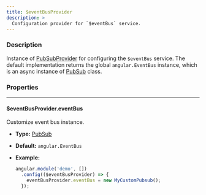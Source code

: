 ```yaml
---
title: $eventBusProvider
description: >
  Configuration provider for `$eventBus` service.
---
```


### Description

Instance of [PubSubProvider](../../../typedoc/classes/PubSubProvider.html) for configuring the `$eventBus` service.
The default implementation returns the global `angular.EventBus` instance, which is an async instance of 
[PubSub](../../../typedoc/classes/PubSub.html) class.

### Properties

------

#### $eventBusProvider.eventBus

Customize event bus instance.

- **Type:** [PubSub](../../../typedoc/classes/PubSub.html)  
- **Default:** `angular.EventBus`

- **Example:**

    ```js
    angular.module('demo', [])
      .config(($eventBusProvider) => {
        eventBusProvider.eventBus = new MyCustomPubsub();
      });
    ```